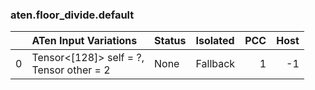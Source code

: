 ### aten.floor_divide.default
|    | ATen Input Variations                       | Status   | Isolated   |   PCC |   Host |
|---:|:--------------------------------------------|:---------|:-----------|------:|-------:|
|  0 | Tensor<[128]> self = ?,<br>Tensor other = 2 | None     | Fallback   |     1 |     -1 |

